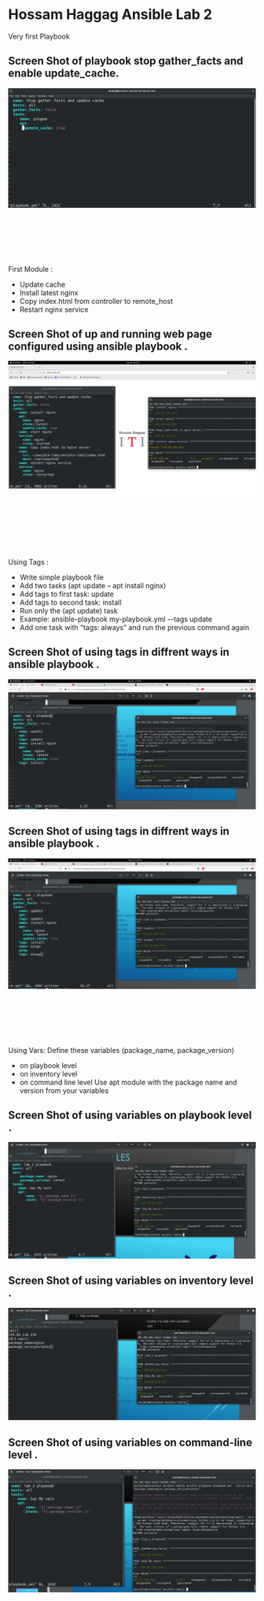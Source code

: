 

# Hossam Haggag Ansible Lab 2

<!-- insert images  -->





Very first Playbook






## Screen Shot of playbook stop gather_facts and enable update_cache.
![Screen Shot of playbook stop gather_facts and enable update_cache.](screen_shots/Screenshot_from_2023-09-15_16-35-04.png)


<br />
<br />
<br />
<br />
<br />





First Module :
* Update cache
* Install latest nginx
* Copy index.html from controller to remote_host
* Restart nginx service



## Screen Shot of up and running web page configured using ansible playbook . 
![ Screen Shot of up and running web page configured using ansible playbook ](screen_shots/Screenshot_from_2023-09-15_16-57-44.png)



<br />
<br />

<br />
<br />
<br />




Using Tags :
* Write simple playbook file
* Add two tasks (apt update – apt install nginx)
* Add tags to first task: update
* Add tags to second task: install
* Run only the (apt update) task
* Example: ansible-playbook my-playbook.yml --tags update
* Add one task with “tags: always” and run the previous command again


## Screen Shot of using tags in diffrent ways in ansible playbook . 
![ Screen Shot of using tags in diffrent ways in ansible playbook ](screen_shots/Screenshot_from_2023-09-15_17-06-34.png)


## Screen Shot of using tags in diffrent ways in ansible playbook . 
![ Screen Shot of using tags in diffrent ways in ansible playbook ](screen_shots/Screenshot_from_2023-09-15_17-07-53.png)


<br />
<br />

<br />
<br />
<br />

Using Vars:
Define these variables (package_name, package_version)
* on playbook level
* on inventory level
* on command line level
Use apt module with the package name and version from your variables






## Screen Shot of using variables on playbook level . 
![ Screen Shot of using tags in diffrent ways in ansible playbook ](screen_shots/Screenshot_from_2023-09-15_17-38-01.png)






## Screen Shot of using variables on inventory level . 
![ Screen Shot of using tags in diffrent ways in ansible playbook ](screen_shots/Screenshot_from_2023-09-15_17-40-37.png)






## Screen Shot of using variables on command-line level . 
![ Screen Shot of using tags in diffrent ways in ansible playbook ](screen_shots/Screenshot_from_2023-09-15_17-43-40.png)

